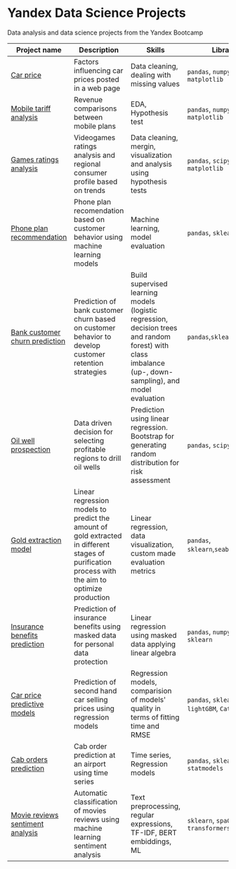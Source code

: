 # Yandex Data Science Projects

Data analysis and data science projects from the Yandex Bootcamp

| Project name | Description                                    | Skills              | Libraries      |
|--------------|------------------------------------------------|---------------------|----------------|
| [Car price](https://github.com/jhdezmontero/Yandex_bootcamp_proyects/tree/main/car_price)| Factors influencing car prices posted in a web page | Data cleaning, dealing with missing values| `pandas`, `numpy`, `matplotlib` |
|[Mobile tariff analysis](https://github.com/jhdezmontero/Yandex_bootcamp_proyects/tree/main/mobile_analysis) | Revenue comparisons between mobile plans | EDA, Hypothesis test | `pandas`, `numpy`, `scipy`, `matplotlib` |
|[Games ratings analysis](https://github.com/jhdezmontero/Yandex_bootcamp_proyects/tree/main/games_rating) | Videogames ratings analysis and regional consumer profile based on trends | Data cleaning, mergin, visualization and analysis using hypothesis tests | `pandas`, `scipy`, `seaborn`, `matplotlib`| 
|[Phone plan recommendation](https://github.com/jhdezmontero/Yandex_bootcamp_proyects/tree/main/phone_plan_recommendation)| Phone plan recomendation based on customer behavior using machine learning models | Machine learning, model evaluation | `pandas`, `sklearn`|
|[Bank customer churn prediction](https://github.com/jhdezmontero/Yandex_bootcamp_proyects/tree/main/bank_churn)| Prediction of bank customer churn based on customer behavior to develop customer retention strategies | Build supervised learning models (logistic regression, decision trees and random forest) with class imbalance (up-, down-sampling), and model evaluation | `pandas`,`sklearn`|
| [Oil well prospection](https://github.com/jhdezmontero/Yandex_bootcamp_proyects/tree/main/oil_well_prediction)| Data driven decision for selecting profitable regions to drill oil wells | Prediction using linear regression. Bootstrap for generating random distribution for risk assessment | `pandas`, `scipy`, `sklearn`|
| [Gold extraction model](https://github.com/jhdezmontero/Yandex_bootcamp_proyects/tree/main/gold_extraction)| Linear regression models to predict the amount of gold extracted in different stages of purification process with the aim to optimize production | Linear regression, data visualization, custom made evaluation metrics | `pandas`, `sklearn`,`seaborn`,`sklearn`|
| [Insurance benefits prediction](https://github.com/jhdezmontero/Yandex_bootcamp_proyects/tree/main/insurance_benefit) | Prediction of insurance benefits using masked data for personal data protection | Linear regression using masked data applying linear algebra | `pandas`, `numpy`, `math`, `sklearn`|
|[Car price predictive models](https://github.com/jhdezmontero/Yandex_bootcamp_proyects/tree/main/car_price_model)| Prediction of second hand car selling prices using regression models | Regression models, comparision of models' quality in terms of fitting time and RMSE| `pandas`, `sklearn`, `lightGBM`, `Catboost`|
|[Cab orders prediction](https://github.com/jhdezmontero/Yandex_bootcamp_proyects/tree/main/cab_orders)| Cab order prediction at an airport using time series | Time series, Regression models | `pandas`, `sklearn`, `statmodels`|
|[Movie reviews sentiment analysis](https://github.com/jhdezmontero/Yandex_bootcamp_proyects/tree/main/sentiment_analysis_IMDB)| Automatic classification of movies reviews using machine learning sentiment analysis | Text preprocessing, regular expressions, TF-IDF, BERT embiddings, ML | `sklearn`, `spaCy`, `NLTK`, `transformers`|
